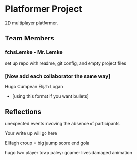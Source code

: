 # Platformer Project
2D multiplayer platformer.


## Team Members
### fchsLemke - Mr. Lemke
set up repo with readme, git config, and empty project files
### [Now add each collaborator the same way]
Hugo Cumpean
Elijah
Logan
* [using this format if you want bullets]


## Reflections
unexpected events invoving the absence of participants

Your write up will go here

Elifagh
croup =  big juump
score
end gola

hugo
two player
towp paleyr gcamer
lives
damaged animation

